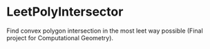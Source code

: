 # LeetPolyIntersector
Find convex polygon intersection in the most leet way possible (Final project for Computational Geometry).
